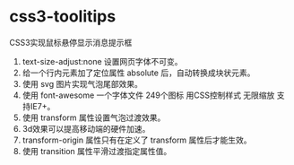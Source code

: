 # css3-toolitips
CSS3实现鼠标悬停显示消息提示框

1. text-size-adjust:none 设置网页字体不可变。
2. 给一个行内元素加了定位属性 absolute 后，自动转换成块状元素。
3. 使用 svg 图片实现气泡尾部效果。
4. 使用 font-awesome 一个字体文件 249个图标 用CSS控制样式 无限缩放 支持IE7+。
5. 使用 transform 属性设置气泡过渡效果。
6. 3d效果可以提高移动端的硬件加速。
7. transform-origin 属性只有在定义了 transform 属性后才能生效。
8. 使用 transition 属性平滑过渡指定属性值。

